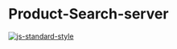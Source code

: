 # Product-Search-server

[![js-standard-style](https://cdn.rawgit.com/standard/standard/master/badge.svg)](https://standardjs.com)